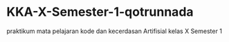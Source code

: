 # KKA-X-Semester-1-qotrunnada
praktikum mata pelajaran kode dan kecerdasan Artifisial kelas X Semester 1
